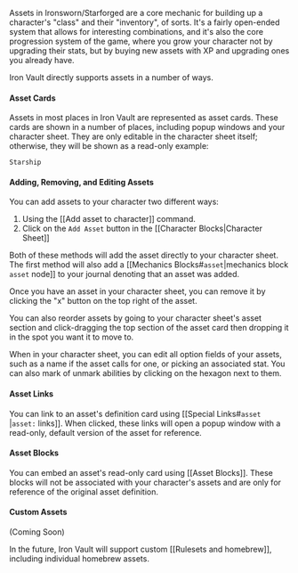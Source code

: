 Assets in Ironsworn/Starforged are a core mechanic for building up a character's "class" and their "inventory", of sorts. It's a fairly open-ended system that allows for interesting combinations, and it's also the core progression system of the game, where you grow your character not by upgrading their stats, but by buying new assets with XP and upgrading ones you already have.

Iron Vault directly supports assets in a number of ways.

#### Asset Cards

Assets in most places in Iron Vault are represented as asset cards. These cards are shown in a number of places, including popup windows and your character sheet. They are only editable in the character sheet itself; otherwise, they will be shown as a read-only example:

```iron-vault-asset
Starship
```
#### Adding, Removing, and Editing Assets

You can add assets to your character two different ways:

1. Using the [[Add asset to character]] command.
2. Click on the `Add Asset` button in the [[Character Blocks|Character Sheet]]

Both of these methods will add the asset directly to your character sheet. The first method will also add a [[Mechanics Blocks#`asset`|mechanics block `asset` node]] to your journal denoting that an asset was added.

Once you have an asset in your character sheet, you can remove it by clicking the "x" button on the top right of the asset.

You can also reorder assets by going to your character sheet's asset section and click-dragging the top section of the asset card then dropping it in the spot you want it to move to.

When in your character sheet, you can edit all option fields of your assets, such as a name if the asset calls for one, or picking an associated stat. You can also mark of unmark abilities by clicking on the hexagon next to them.
#### Asset Links

You can link to an asset's definition card using [[Special Links#`asset `|`asset:` links]]. When clicked, these links will open a popup window with a read-only, default version of the asset for reference.

#### Asset Blocks

You can embed an asset's read-only card using [[Asset Blocks]]. These blocks will not be associated with your character's assets and are only for reference of the original asset definition.

#### Custom Assets

(Coming Soon)

In the future, Iron Vault will support custom [[Rulesets and homebrew]], including individual homebrew assets.